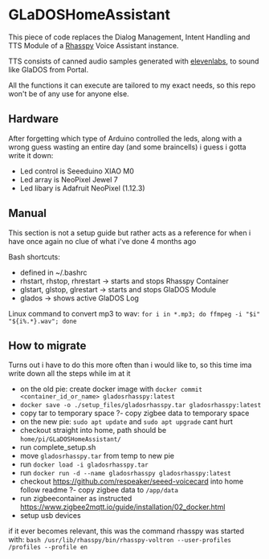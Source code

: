 # GLaDOSHomeAssistant

This piece of code replaces the Dialog Management, Intent Handling and TTS Module of a [Rhasspy](https://rhasspy.readthedocs.io/en/latest/) Voice Assistant instance.

TTS consists of canned audio samples generated with [elevenlabs](https://elevenlabs.io), to sound like GlaDOS from Portal.

All the functions it can execute are tailored to my exact needs, so this repo won't be of any use for anyone else.

## Hardware

After forgetting which type of Arduino controlled the leds, along with a wrong guess wasting an entire day (and some braincells) i guess i gotta write it down:

- Led control is Seeeduino XIAO M0
- Led array is NeoPixel Jewel 7
- Led libary is Adafruit NeoPixel (1.12.3)

## Manual

This section is not a setup guide but rather acts as a reference for when i have once again no clue of what i've done 4 months ago

Bash shortcuts:
- defined in ~/.bashrc
- rhstart, rhstop, rhrestart -> starts and stops Rhasspy Container
- glstart, glstop, glrestart -> starts and stops GlaDOS Module
- glados -> shows active GlaDOS Log

Linux command to convert mp3 to wav:
```for i in *.mp3; do ffmpeg -i "$i" "${i%.*}.wav"; done ```

## How to migrate

Turns out i have to do this more often than i would like to, so this time ima write down all the steps while im at it

- on the old pie: create docker image with `docker commit <container_id_or_name> gladosrhasspy:latest`
-	`docker save -o ./setup_files/gladosrhasspy.tar gladosrhasspy:latest`
- copy tar to temporary space
?- copy zigbee data to temporary space
- on the new pie: `sudo apt update` and `sudo apt upgrade` cant hurt
- checkout straight into home, path should be `home/pi/GLaDOSHomeAssistant/`
- run complete_setup.sh
- move `gladosrhasspy.tar` from temp to new pie
- run `docker load -i gladosrhasspy.tar`
- run `docker run -d --name gladosrhasspy gladosrhasspy:latest`
- checkout <https://github.com/respeaker/seeed-voicecard> into home follow readme
?- copy zigbee data to `/app/data`
- run zigbeecontainer as instructed <https://www.zigbee2mqtt.io/guide/installation/02_docker.html>
- setup usb devices

if it ever becomes relevant, this was the command rhasspy was started with: `bash /usr/lib/rhasspy/bin/rhasspy-voltron --user-profiles /profiles --profile en`